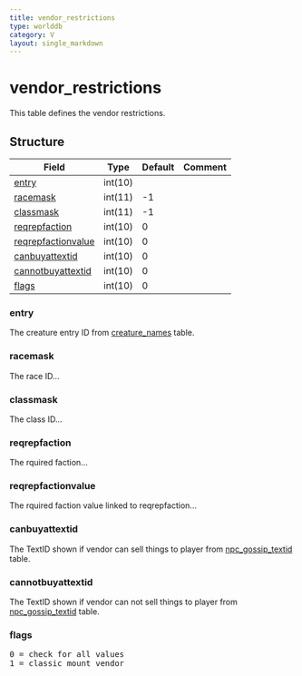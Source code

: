 ```yaml
---
title: vendor_restrictions
type: worlddb
category: V
layout: single_markdown
---
```


# vendor_restrictions
This table defines the vendor restrictions. 

## Structure

Field                                                                                                   | Type    | Default | Comment
------------------------------------------------------------------------------------------------------- | ------- | ------- | -------
[entry](#entry)                           | int(10) |         |        
[racemask](#racemask)                     | int(11) |  -1     |        
[classmask](#classmask)                   | int(11) |  -1     |        
[reqrepfaction](#reqrepfaction)           | int(10) | 0       |        
[reqrepfactionvalue](#reqrepfactionvalue) | int(10) | 0       |        
[canbuyattextid](#canbuyattextid)         | int(10) | 0       |        
[cannotbuyattextid](#cannotbuyattextid)   | int(10) | 0       |        
[flags](#flags)                           | int(10) | 0       |        

### entry

The creature entry ID from [creature_names](http://www.ascemu.org/wiki/index.php?title=Creature_names&action=edit&redlink=1 "Creature names (page does not exist)") table.

### racemask

The race ID...

### classmask

The class ID...

### reqrepfaction

The rquired faction...

### reqrepfactionvalue

The rquired faction value linked to reqrepfaction...

### canbuyattextid

The TextID shown if vendor can sell things to player from [npc_gossip_textid](/Wiki/database/world/npc_gossip_textid/ "Npc gossip textid") table.

### cannotbuyattextid

The TextID shown if vendor can not sell things to player from [npc_gossip_textid](/Wiki/database/world/npc_gossip_textid/ "Npc gossip textid") table.

### flags

<pre>
0 = check for all values
1 = classic mount vendor
</pre>